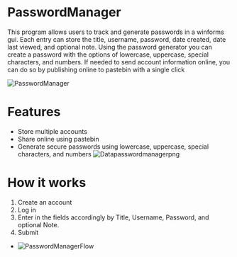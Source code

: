 # PasswordManager
This program allows users to track and generate passwords in a winforms gui. Each entry can store the title, username, password, date created, date last viewed, and optional note. Using the password generator you can create a password with the options of lowercase, uppercase, special characters, and numbers. If needed to send account information online, you can do so by publishing online to pastebin with a single click 

![PasswordManager](https://user-images.githubusercontent.com/55328479/145632132-3c124843-67b2-40e3-86ff-de3ff0089fbb.png)

# Features
- Store multiple accounts
- Share online using pastebin
- Generate secure passwords using lowercase, uppercase, special characters, and numbers
![Datapasswordmanagerpng](https://user-images.githubusercontent.com/55328479/145632397-fdae9da8-35e9-40e3-a906-9d7c53f7e89e.png)

# How it works
1. Create an account
2. Log in
3. Enter in the fields accordingly by Title, Username, Password, and optional Note.
4. Submit
- ![PasswordManagerFlow](https://user-images.githubusercontent.com/55328479/145632175-4ff6a490-f9a7-46b6-923a-22d1e8f93316.png)
